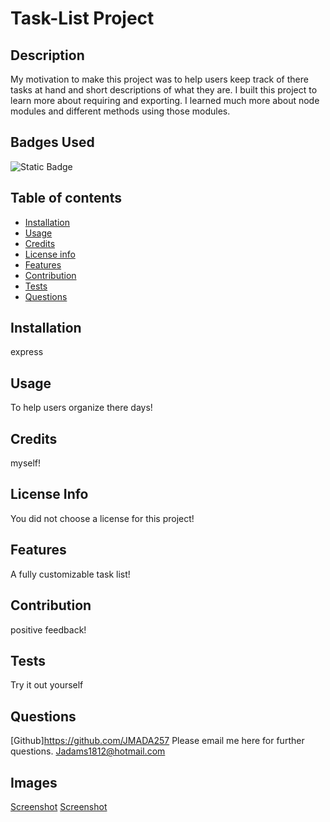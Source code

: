 # Task-List Project

## Description

My motivation to make this project was to help users keep track of there tasks at hand and short descriptions of what they are. I built this project to learn more about requiring and exporting. I learned much more about node modules and different methods using those modules.

## Badges Used

![Static Badge](https://img.shields.io/badge/No_License_Chosen-red)

## Table of contents

- [Installation](#installation)
- [Usage](#usage)
- [Credits](#credits)
- [License info](#license-info)
- [Features](#features)
- [Contribution](#contribution)
- [Tests](#tests)
- [Questions](#questions)

## Installation

express

## Usage

To help users organize there days!

## Credits

myself!

## License Info

You did not choose a license for this project!

## Features

A fully customizable task list!

## Contribution

positive feedback!

## Tests

Try it out yourself

## Questions

[Github]https://github.com/JMADA257
Please email me here for further questions. Jadams1812@hotmail.com

## Images

[Screenshot](./Assets/Screenshot%202023-09-21%20224639.png)
[Screenshot](./Assets/Screenshot%202023-09-21%20224705.png)
